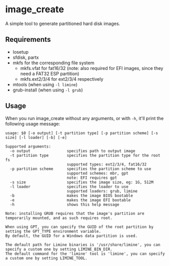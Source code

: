 # image\_create

A simple tool to generate partitioned hard disk images.

## Requirements
 - losetup
 - sfdisk, partx
 - mkfs for the corresponding file system
   - mkfs.vfat for fat16/32 (note: also required for EFI images, since they need a FAT32 ESP partition)
   - mkfs.ext2/3/4 for ext2/3/4 respectively
 - mtools (when using `-l limine`)
 - grub-install (when using `-l grub`)

## Usage
When you run image\_create without any arguments, or with `-h`, it'll print the following usage message:
```
usage: $0 [-o output] [-t partition type] [-p partition scheme] [-s size] [-l loader] [-b] [-e]

Supported arguments:
  -o output                specifies path to output image
  -t partition type        specifies the partition type for the root fs
                           supported types: ext2/3/4, fat16/32
  -p partition scheme      specifies the partition scheme to use
                           supported schemes: mbr, gpt
                           note: EFI requires gpt
  -s size                  specifies the image size, eg: 1G, 512M
  -l loader                specifies the loader to use
                           supported loaders: grub, limine
  -b                       makes the image BIOS bootable
  -e                       makes the image EFI bootable
  -h                       shows this help message

Note: installing GRUB requires that the image's partition are temporarily mounted, and as such requires root.

When using GPT, you can specify the GUID of the root partition by setting the GPT_TYPE environment variable.
By default, the GUID for a Windows data partition is used.

The default path for Limine binaries is '/usr/share/limine', you can specify a custom one by setting LIMINE_BIN_DIR.
The default command for the 'limine' tool is 'limine', you can specify a custom one by setting LIMINE_TOOL.
```
